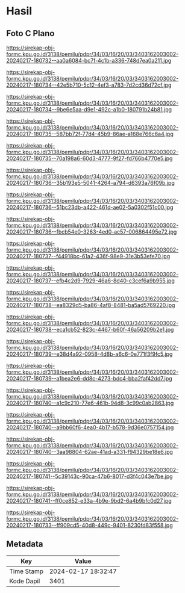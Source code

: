# Hasil

## Foto C Plano

https://sirekap-obj-formc.kpu.go.id/3138/pemilu/pdpr/34/03/16/20/03/3403162003002-20240217-180732--aa0a6084-bc7f-4c1b-a336-748d7ea0a211.jpg

https://sirekap-obj-formc.kpu.go.id/3138/pemilu/pdpr/34/03/16/20/03/3403162003002-20240217-180734--42e5b710-5c12-4ef3-a783-7d2cd36d72cf.jpg

https://sirekap-obj-formc.kpu.go.id/3138/pemilu/pdpr/34/03/16/20/03/3403162003002-20240217-180734--9be6e5aa-d9e1-492c-a1b0-180791b24b81.jpg

https://sirekap-obj-formc.kpu.go.id/3138/pemilu/pdpr/34/03/16/20/03/3403162003002-20240217-180735--587bb72f-77d4-45b9-86ae-a168e766c6a4.jpg

https://sirekap-obj-formc.kpu.go.id/3138/pemilu/pdpr/34/03/16/20/03/3403162003002-20240217-180735--70a198a6-60d3-4777-9f27-fd766b4770e5.jpg

https://sirekap-obj-formc.kpu.go.id/3138/pemilu/pdpr/34/03/16/20/03/3403162003002-20240217-180736--35b193e5-5041-4264-a794-d6393a76f09b.jpg

https://sirekap-obj-formc.kpu.go.id/3138/pemilu/pdpr/34/03/16/20/03/3403162003002-20240217-180736--51bc23db-a422-461d-ae02-5a0302f51c00.jpg

https://sirekap-obj-formc.kpu.go.id/3138/pemilu/pdpr/34/03/16/20/03/3403162003002-20240217-180736--fbcb54e0-3263-4ed0-ac57-006864495e72.jpg

https://sirekap-obj-formc.kpu.go.id/3138/pemilu/pdpr/34/03/16/20/03/3403162003002-20240217-180737--f44918bc-61a2-436f-98e9-31e3b53efe70.jpg

https://sirekap-obj-formc.kpu.go.id/3138/pemilu/pdpr/34/03/16/20/03/3403162003002-20240217-180737--efb4c2d9-7929-46a6-8d40-c3cef6a9b955.jpg

https://sirekap-obj-formc.kpu.go.id/3138/pemilu/pdpr/34/03/16/20/03/3403162003002-20240217-180738--ea8329d5-ba86-4af8-8481-ba5ad5769220.jpg

https://sirekap-obj-formc.kpu.go.id/3138/pemilu/pdpr/34/03/16/20/03/3403162003002-20240217-180738--eca1cb52-823c-4467-b60f-46a56209b2e1.jpg

https://sirekap-obj-formc.kpu.go.id/3138/pemilu/pdpr/34/03/16/20/03/3403162003002-20240217-180739--e38d4a92-0958-4d8b-a6c6-0e771f3f9fc5.jpg

https://sirekap-obj-formc.kpu.go.id/3138/pemilu/pdpr/34/03/16/20/03/3403162003002-20240217-180739--a1bea2e6-dd8c-4273-bdc4-bba2faf42dd7.jpg

https://sirekap-obj-formc.kpu.go.id/3138/pemilu/pdpr/34/03/16/20/03/3403162003002-20240217-180740--a1c9c210-77e6-461b-94d8-3c99c0ab2863.jpg

https://sirekap-obj-formc.kpu.go.id/3138/pemilu/pdpr/34/03/16/20/03/3403162003002-20240217-180740--a9bb60f6-4ea0-4b17-b578-9d36e0757154.jpg

https://sirekap-obj-formc.kpu.go.id/3138/pemilu/pdpr/34/03/16/20/03/3403162003002-20240217-180740--3aa98804-62ae-41ad-a331-f94329be18e6.jpg

https://sirekap-obj-formc.kpu.go.id/3138/pemilu/pdpr/34/03/16/20/03/3403162003002-20240217-180741--5c39143c-90ca-47b6-8017-d3f4c043e7be.jpg

https://sirekap-obj-formc.kpu.go.id/3138/pemilu/pdpr/34/03/16/20/03/3403162003002-20240217-180741--ff0ce852-e33a-4b9e-9bd2-6a4b9bfc0d27.jpg

https://sirekap-obj-formc.kpu.go.id/3138/pemilu/pdpr/34/03/16/20/03/3403162003002-20240217-180733--ff909cd5-40d8-449c-9401-8230fd83f558.jpg


## Metadata

| Key        | Value               |
| ---------- | ------------------- |
| Time Stamp | 2024-02-17 18:32:47 |
| Kode Dapil | 3401                |



